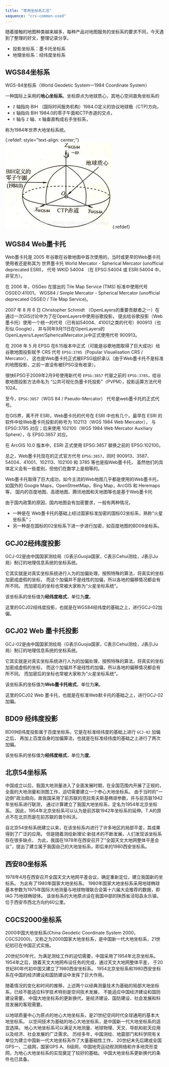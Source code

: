 ```yaml
---
title: "常用坐标系汇总"
sequence: "crs-common-used"
---
```


随着接触的地图种类越来越多，每种产品对地图服务的坐标系的要求不同，今天遇到了整理的好文，整理记录分享。

- 投影坐标系：墨卡托坐标系
- 地理坐标系：经纬度坐标系

## WGS84坐标系
WGS-84坐标系（World Geodetic System一1984 Coordinate System）

一种国际上采用的**地心坐标系**。坐标原点为地球质心，其地心空间直角坐标系的

- `Z` 轴指向 BIH （国际时间服务机构）1984.O定义的协议地球极（CTP)方向，
- `X` 轴指向 BIH 1984.0的零子午面和CTP赤道的交点，
- `Y` 轴与 `Z` 轴、`X` 轴垂直构成右手坐标系，

称为1984年世界大地坐标系统。

{:refdef: style="text-align: center;"}
![](/assets/images/gis/crs/20190111184410104.jpg)
{:refdef}

## WGS84 Web墨卡托

Web墨卡托是 2005 年谷歌在谷歌地图中首次使用的，当时或更早的Web墨卡托使用者还是称其为
世界墨卡托 World Mercator - Spherical Mercator (unofficial deprecated ESRI)，
代号 WKID 54004 （在 EPSG:54004 或 ESRI:54004 中，非官方）。

在 2006 年，OSGeo 在提出的 Tile Map Service (TMS) 标准中使用代号 OSGEO:41001，
WGS84 / Simple Mercator - Spherical Mercator (unofficial deprecated OSGEO / Tile Map Service)。

2007 年 8 月 6 日 Christopher Schmidt （OpenLayers的重要贡献者之一）在通过一次GIS讨论中为了在OpenLayers中使用谷歌投影，
提出给谷歌投影（Web墨卡托）使用一个统一的代号（已有如54004、41001之类的代号）900913（也形似 Google），
并与同年9月11日在OpenLayers的OpenLayers/Layer/SphericalMercator.js中正式使用代号 900913。

在 2008 年 5 月 EPSG 在6.15版本中正式（可能是谷歌地图取得了巨大成功）给谷歌地图投影赋予 CRS 代号
`EPSG:3785`（Popular Visualisation CRS / Mercator），
这也是Web墨卡托正式被EPSG组织承认（由于Web墨卡托不是标准的地图投影，之前一直没有被EPSG没有收录）。

很快EPSG于2009年2月9号使用新代号 `EPSG:3857` 代替之前的 `EPSG:3785`，给谷歌地图投影方法命名为
“公共可视化伪墨卡托投影”（PVPM），投影运算方法代号 1024。

至今，`EPSG:3857`（WGS 84 / Pseudo-Mercator） 代号是web墨卡托的正式代号。

在GIS界，离不开 ESRI，Web墨卡托的代号在 ESRI 中也有几个。最早在 ESRI 的软件中给Web墨卡托投影的称号为 102113（WGS 1984 Web Mercator），
与 EPSG:3785 对应；后来使用 102100（WGS 1984 Web Mercator Auxiliary Sphere），与 EPSG:3857 对应。

在 ArcGIS 10.0 版本中，ESRI 正式使用 EPSG:3857 替换之前的 EPSG:102100。

总之，Web墨卡托现在的正式官方代号 `EPSG:3857`，同时 900913、3587、54004、41001、102113、102100 和 3785 等也是指Web墨卡托，
虽然他们的具体定义会有一些差别，但他们在数学上是相等的。

Web墨卡托取得了巨大成功，如今主流的Web地图几乎都是使用的Web墨卡托，
如国外的 Google Maps，OpenStreetMap，Bing Map，ArcGIS 和 Heremaps 等，
国内的百度地图、高德地图、腾讯地图和天地图等也是基于Web墨卡托

由于国内政策的原因，国内地图会有加密要求，一般有两种情况，
- 一种是在 Web墨卡托的基础上经过国家标准加密的国标02坐标系，熟称“火星坐标系”；
- 另一种是在国标的02坐标系下进一步进行加密，如百度地图的BD09坐标系。

## GCJ02经纬度投影

GCJ-02是由中国国家测绘局（G表示Guojia国家，C表示Cehui测绘，J表示Ju局）制订的地理信息系统的坐标系统。

它其实就是对真实坐标系统进行人为的加偏处理，按照特殊的算法，将真实的坐标加密成虚假的坐标，
而这个加偏并不是线性的加偏，所以各地的偏移情况都会有所不同。
而加密后的坐标也常被大家称为“火星坐标系统”。

该坐标系的坐标值为**经纬度格式**，单位为**度**。

这里的GCJ02经纬度投影，也就是在WGS84经纬度的基础之上，进行GCJ-02加偏。

## GCJ02 Web 墨卡托投影

GCJ-02是由中国国家测绘局（G表示Guojia国家，C表示Cehui测绘，J表示Ju局）制订的地理信息系统的坐标系统。

它其实就是对真实坐标系统进行人为的加偏处理，按照特殊的算法，将真实的坐标加密成虚假的坐标，
而这个加偏并不是线性的加偏，所以各地的偏移情况都会有所不同。
而加密后的坐标也常被大家称为“火星坐标系统”。

该坐标系的坐标值为**Web墨卡托格式**，单位为**米**。

这里的GCJ02 Web 墨卡托，也就是在标准Web默卡托的基础之上，进行GCJ-02加偏。

## BD09 经纬度投影

BD09经纬度投影属于百度坐标系，它是在标准经纬度的基础上进行 `GCJ-02` 加偏之后，
再加上百度自身的加偏算法，也就是在标准经纬度的基础之上进行了两次加偏。

该坐标系的坐标值为**经纬度格式**，单位为**度**。

## 北京54坐标系

中国成立以后，我国大地测量进入了全面发展时期，在全国范围内开展了正规的，全面的大地测量和测图工作，迫切需要建立一个参心大地坐标系。
由于当时的"一边倒"政治趋向，故我国采用了前苏联的克拉索夫斯基椭球参数，并与前苏联1942年坐标系进行联测，
通过计算建立了我国大地坐标系，定名为1954年北京坐标系。
因此，1954年北京坐标系可以认为是前苏联1942年坐标系的延伸。T.A的原点不在北京而是在前苏联的普尔科沃。

自北京54坐标系统建立以来，在该坐标系内进行了许多地区的局部平差，其成果得到了广泛的应用。
但是随着测绘新理论·新技术的不断发展，人们发现该坐标系存在很多缺点，
为此，我国在1978年在西安召开了"全国天文大地网整体平差会议"，提出了建立属于我国自己的大地坐标系，即后来的1980西安坐标系。

## 西安80坐标系

1978年4月在西安召开全国天文大地网平差会议，确定重新定位，建立我国新的坐标系。
为此有了1980年国家大地坐标系。
1980年国家大地坐标系采用地球椭球基本参数为1975年国际大地测量与地球物理联合会第十六届大会推荐的数据，即IAG 75地球椭球体。
该坐标系的大地原点设在我国中部的陕西省泾阳县永乐镇，位于西安市西北方向约60公里。

## CGCS2000坐标系

2000中国大地坐标系(China Geodetic Coordinate System 2000，CGCS2000)，又称之为2000国家大地坐标系，是中国新一代大地坐标系，21世纪初已在中国正式实施。

20世纪50年代，为满足测绘工作的迫切需要，中国采用了1954年北京坐标系。
1954年之后，随着天文大地网布设任务的完成，通过天文大地网整体平差，
于20世纪80年代初中国又建立了1980西安坐标系。
1954北京坐标系和1980西安坐标系在中国的经济建设和国防建设中发挥了巨大作用。

随着情况的变化和时间的推移，上述两个以经典测量技术为基础的局部大地坐标系，已经不能适应科学技术特别是空间技术发展，
不能适应中国经济建设和国防建设需要。
中国大地坐标系的更新换代，是经济建设、国防建设、社会发展和科技发展的客观需要。

以地球质量中心为原点的地心大地坐标系，是21世纪空间时代全球通用的基本大地坐标系。
以空间技术为基础的地心大地坐标系，是中国新一代大地坐标系的适宜选择。
地心大地坐标系可以满足大地测量、地球物理、天文、导航和航天应用以及经济、社会发展的广泛需求。
历经多年，中国测绘、地震部门和科学院有关单位为建立中国新一代大地坐标系作了大量基础性工作，
20世纪末先后建成全国 GPS一、二级网，国家GPS A、B级网，中国地壳运动观测网络和许多地壳形变网，为地心大地坐标系的实现奠定了较好的基础。
中国大地坐标系更新换代的条件也已具备。

